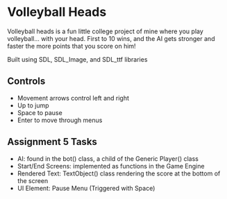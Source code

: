 # Volleyball Heads

Volleyball heads is a fun little college project of mine where you play volleyball... with your head. First to 10 wins, and the AI gets stronger and faster the more points that you score on him! 

Built using SDL, SDL_Image, and SDL_ttf libraries

## Controls
 - Movement arrows control left and right
 - Up to jump
 - Space to pause
 - Enter to move through menus

## Assignment 5 Tasks
- AI: found in the bot() class, a child of the Generic Player() class
- Start/End Screens: implemented as functions in the Game Engine
- Rendered Text: TextObject() class rendering the score at the bottom of the screen
- UI Element: Pause Menu (Triggered with Space)

